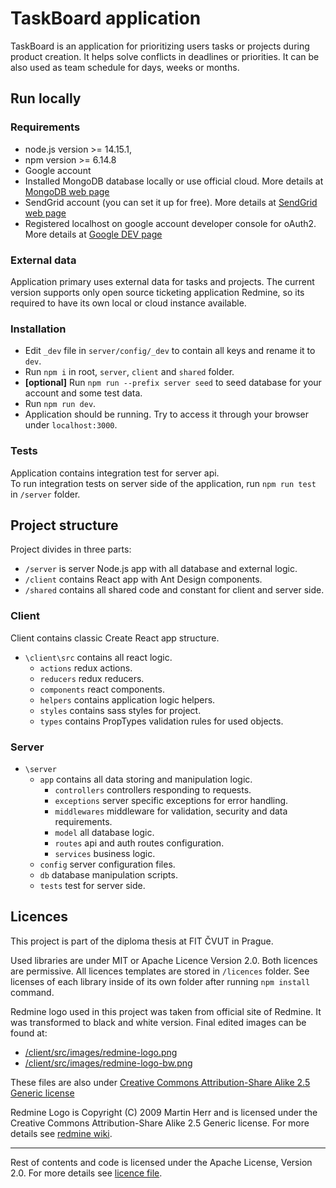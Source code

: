 # TaskBoard application
TaskBoard is an application for prioritizing users tasks or projects during product creation.
It helps solve conflicts in deadlines or priorities. It can be also used as team schedule for days,
weeks or months.

## Run locally
### Requirements

- node.js version >= 14.15.1,
- npm version >= 6.14.8 
- Google account
- Installed MongoDB database locally or use official cloud. More details at [MongoDB web page](https://www.mongodb.com/)
- SendGrid account (you can set it up for free). More details at [SendGrid web page](https://sendgrid.com/)
- Registered localhost on google account developer console for oAuth2. More details at [Google DEV page](https://console.cloud.google.com/apis/credentials/oauthclient)

### External data
Application primary uses external data for tasks and projects. The current version supports only
open source ticketing application Redmine, so its required to have its own local or cloud instance available.

### Installation
- Edit `_dev` file in `server/config/_dev` to contain all keys and rename it to `dev`.
- Run `npm i` in root, `server`, `client` and `shared` folder.
- **[optional]** Run `npm run --prefix server seed` to seed database for your account and some test data.
- Run `npm run dev`.
- Application should be running. Try to access it through your browser under `localhost:3000`.  
 
### Tests
Application contains integration test for server api.  
To run integration tests on server side of the application, run `npm run test` in `/server` folder.

## Project structure
Project divides in three parts:
- `/server` is server Node.js app with all database and external logic.
- `/client` contains React app with Ant Design components.
- `/shared` contains all shared code and constant for client and server side.

### Client
Client contains classic Create React app structure. 

- `\client\src` contains all react logic.
    - `actions` redux actions.
    - `reducers` redux reducers.
    - `components` react components.
    - `helpers` contains application logic helpers.
    - `styles` contains sass styles for project.
    - `types` contains PropTypes validation rules for used objects.

### Server
- `\server`
    - `app` contains all data storing and manipulation logic.
        - `controllers` controllers responding to requests.
        - `exceptions` server specific exceptions for error handling.
        - `middlewares` middleware for validation, security and data requirements.
        - `model` all database logic.
        - `routes` api and auth routes configuration.
        - `services` business logic.  
    - `config` server configuration files.
    - `db` database manipulation scripts.  
    - `tests` test for server side.  

## Licences
This project is part of the diploma thesis at FIT ČVUT in Prague.
 
Used libraries are under MIT or Apache Licence Version 2.0. Both licences are permissive.
All licences templates are stored in `/licences` folder.
See licenses of each library inside of its own folder after running `npm install` command.

Redmine logo used in this project was taken from official site of Redmine. It was transformed to black and white version.
Final edited images can be found at:
- [/client/src/images/redmine-logo.png](/client/src/images/redmine-logo.png)
- [/client/src/images/redmine-logo-bw.png](/client/src/images/redmine-logo-bw.png)

These files are also under [Creative Commons Attribution-Share Alike 2.5 Generic license](https://creativecommons.org/licenses/by-sa/2.5)  

Redmine Logo is Copyright (C) 2009 Martin Herr and is licensed under the Creative Commons Attribution-Share Alike 2.5 Generic license.
For more details see [redmine wiki](https://www.redmine.org/projects/redmine/wiki/logo).

---
Rest of contents and code is licensed under the Apache License, Version 2.0. 
For more details see [licence file](LICENCE.md).
